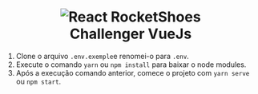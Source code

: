 <h1 align="center">
    <img alt="React RocketShoes" src="https://miro.medium.com/max/2000/1*ACR0gj0wbx91V_xgURifWg.png" />
    <br>
    Challenger VueJs
</h1>

1. Clone o arquivo `.env.exemple`e renomei-o para `.env`.
2. Execute o comando `yarn` ou `npm install` para baixar o node modules.
3. Após a execução comando anterior, comece o projeto com `yarn serve` ou `npm start`.

[vue-image]: https://medium.com/@anchietajunior/comece-a-utilizar-vue-js-em-poucos-minutos-511e515132e7